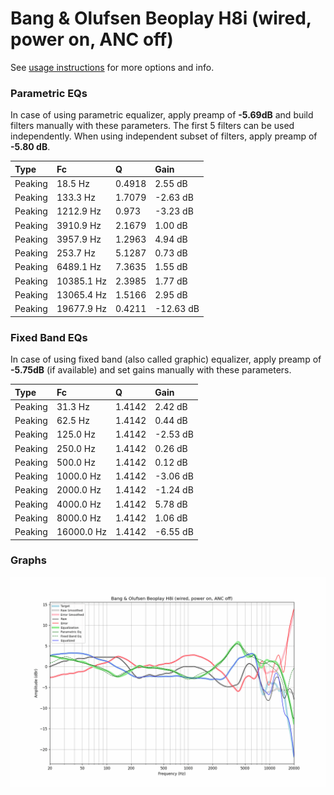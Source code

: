 # Bang & Olufsen Beoplay H8i (wired, power on, ANC off)
See [usage instructions](https://github.com/jaakkopasanen/AutoEq#usage) for more options and info.

### Parametric EQs
In case of using parametric equalizer, apply preamp of **-5.69dB** and build filters manually
with these parameters. The first 5 filters can be used independently.
When using independent subset of filters, apply preamp of **-5.80 dB**.

| Type    | Fc         |      Q | Gain      |
|:--------|:-----------|:-------|:----------|
| Peaking | 18.5 Hz    | 0.4918 | 2.55 dB   |
| Peaking | 133.3 Hz   | 1.7079 | -2.63 dB  |
| Peaking | 1212.9 Hz  | 0.973  | -3.23 dB  |
| Peaking | 3910.9 Hz  | 2.1679 | 1.00 dB   |
| Peaking | 3957.9 Hz  | 1.2963 | 4.94 dB   |
| Peaking | 253.7 Hz   | 5.1287 | 0.73 dB   |
| Peaking | 6489.1 Hz  | 7.3635 | 1.55 dB   |
| Peaking | 10385.1 Hz | 2.3985 | 1.77 dB   |
| Peaking | 13065.4 Hz | 1.5166 | 2.95 dB   |
| Peaking | 19677.9 Hz | 0.4211 | -12.63 dB |

### Fixed Band EQs
In case of using fixed band (also called graphic) equalizer, apply preamp of **-5.75dB**
(if available) and set gains manually with these parameters.

| Type    | Fc         |      Q | Gain     |
|:--------|:-----------|:-------|:---------|
| Peaking | 31.3 Hz    | 1.4142 | 2.42 dB  |
| Peaking | 62.5 Hz    | 1.4142 | 0.44 dB  |
| Peaking | 125.0 Hz   | 1.4142 | -2.53 dB |
| Peaking | 250.0 Hz   | 1.4142 | 0.26 dB  |
| Peaking | 500.0 Hz   | 1.4142 | 0.12 dB  |
| Peaking | 1000.0 Hz  | 1.4142 | -3.06 dB |
| Peaking | 2000.0 Hz  | 1.4142 | -1.24 dB |
| Peaking | 4000.0 Hz  | 1.4142 | 5.78 dB  |
| Peaking | 8000.0 Hz  | 1.4142 | 1.06 dB  |
| Peaking | 16000.0 Hz | 1.4142 | -6.55 dB |

### Graphs
![](./Bang%20&%20Olufsen%20Beoplay%20H8i%20(wired,%20power%20on,%20ANC%20off).png)